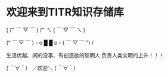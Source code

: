 # 欢迎来到TITR知识存储库

( ㄏ ￣ ▽ ￣ ) ㄏ ㄟ ( ￣ ▽ ￣ ㄟ )

(“ ￣ ▽ ￣ ) - o █  █ o - ( ￣ ▽ ￣ ”) /

生活优越、闲的没事、有创造欲的聪明人 负责人类文明的上升！！！

( ＾∀＾）   ／欢迎＼   ( ＾∀＾）
